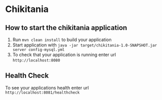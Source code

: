 # Chikitania

How to start the chikitania application
---

1. Run `mvn clean install` to build your application
1. Start application with `java -jar target/chikitania-1.0-SNAPSHOT.jar server config-mysql.yml`
1. To check that your application is running enter url `http://localhost:8080`

Health Check
---

To see your applications health enter url `http://localhost:8081/healthcheck`
